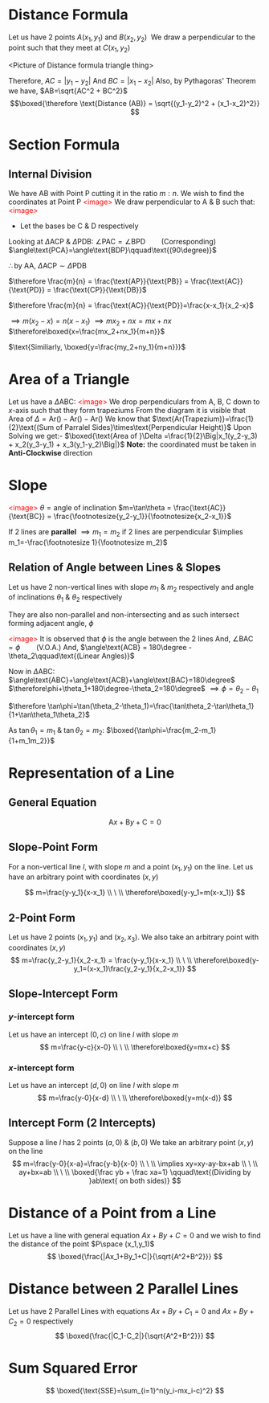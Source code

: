 # Distance Formula

Let us have 2 points $A(x_1,y_1)$ and $B(x_2,y_2)$
<font color=red><image></font>
We draw a perpendicular to the point such that they meet at $C(x_1,y_2)$

<Picture of Distance formula triangle thing\>

Therefore, $AC = |y_1-y_2|$ And $BC = |x_1-x_2|$
Also, by Pythagoras' Theorem we have, $AB=\sqrt{AC^2 + BC^2}$
$$\boxed{\therefore \text{Distance (AB)} = \sqrt{(y_1-y_2)^2 + (x_1-x_2)^2}}
$$

# Section Formula
## Internal Division
We have $\text{AB}$ with Point $\text{P}$ cutting it in the ratio $m:n$.
We wish to find the coordinates at Point $\text{P}$
<font color=red><image\></font>
We draw perpendicular to $\text{A}$ & $\text{B}$ such that:
<font color=red><image\></font>
- Let the bases be $\text{C}$ & $\text{D}$ respectively

Looking at $\Delta\text{ACP}$ & $\Delta\text{PDB}$:
$\angle\text{PAC}=\angle\text{BPD}\qquad\text{(Corresponding)}$
$\angle\text{PCA}=\angle\text{BDP}\qquad\text{(90\degree)}$

$\therefore \text{by AA, }\Delta\text{ACP} \sim \Delta\text{PDB}$

$\therefore \frac{m}{n} = \frac{\text{AP}}{\text{PB}} = \frac{\text{AC}}{\text{PD}} = \frac{\text{CP}}{\text{DB}}$

$\therefore \frac{m}{n} = \frac{\text{AC}}{\text{PD}}=\frac{x-x_1}{x_2-x}$

$\implies m(x_2-x) = n(x-x_1)$
$\implies mx_2+nx = mx+nx$
$\therefore\boxed{x=\frac{mx_2+nx_1}{m+n}}$

$\text{Similiarly, \boxed{y=\frac{my_2+ny_1}{m+n}}}$
 
# Area of a Triangle
Let us have a $\Delta\text{ABC}$:
<font color=red>\<image></font>
We drop perpendiculars from $\text{A, B, C}$ down to $x$-axis such that they form trapeziums
From the diagram it is visible that $\text{Area of }\Delta = \text{Ar()}-\text{Ar()}-\text{Ar()}$
We know that $\text{Ar(Trapezium)}=\frac{1}{2}\text{(Sum of Parralel Sides}\times\text{Perpendicular Height)}$
Upon Solving we get:-
$\boxed{\text{Area of }\Delta =\frac{1}{2}\Big|x_1(y_2-y_3) + x_2(y_3-y_1) + x_3(y_1-y_2)\Big|}$
**Note:** the coordinated must be taken in **Anti-Clockwise** direction


# Slope
<font color=red>\<image></font>
$\theta=\text{angle of inclination}$
$m=\tan\theta = \frac{\text{AC}}{\text{BC}} = \frac{\footnotesize{y_2-y_1}}{\footnotesize{x_2-x_1}}$

If 2 lines are **parallel** $\implies m_1=m_2$
if 2 lines are perpendicular $\implies m_1=-\frac{\footnotesize 1}{\footnotesize m_2}$

## Relation of Angle between Lines & Slopes
Let us have 2 non-vertical lines with slope $m_1$ & $m_2$ respectively and angle of inclinations $\theta_1$ & $\theta_2$ respectively

They are also non-parallel and non-intersecting and as such intersect forming adjacent angle, $\phi$

<font color=red>\<image></font>
It is observed that $\phi$ is the angle between the 2 lines
And, $\angle\text{BAC} = \phi\qquad\text{(V.O.A.)}$
And, $\angle\text{ACB} = 180\degree - \theta_2\qquad\text{(Linear Angles)}$

Now in $\Delta\text{ABC}$:
$\angle\text{ABC}+\angle\text{ACB}+\angle\text{BAC}=180\degree$
$\therefore\phi+\theta_1+180\degree-\theta_2=180\degree$
$\implies\phi=\theta_2-\theta_1$

$\therefore \tan\phi=\tan(\theta_2-\theta_1)=\frac{\tan\theta_2-\tan\theta_1}{1+\tan\theta_1\theta_2}$

As $\tan\theta_1=m_1$ & $\tan\theta_2=m_2$:
$\boxed{\tan\phi=\frac{m_2-m_1}{1+m_1m_2}}$

# Representation of a Line
## General Equation
$$
\text{A}x+\text{B}y+\text{C} = 0
$$

## Slope-Point Form
For a non-vertical line $l$, with slope $m$ and a point $(x_1,y_1)$ on the line.
Let us have an arbitrary point with coordinates $(x, y)$

$$
m=\frac{y-y_1}{x-x_1}
\\
\
\\
\therefore\boxed{y-y_1=m(x-x_1)}
$$

## 2-Point Form
Let us have 2 points $(x_1,y_1)$ and $(x_2,x_3)$.
We also take an arbitrary point with coordinates $(x,y)$
$$
m=\frac{y_2-y_1}{x_2-x_1} = \frac{y-y_1}{x-x_1}
\\
\
\\
\therefore\boxed{y-y_1=(x-x_1)\frac{y_2-y_1}{x_2-x_1}}
$$

## Slope-Intercept Form
### $y$-intercept form
Let us have an intercept $(0,c)$ on line $l$ with slope $m$
$$
m=\frac{y-c}{x-0}
\\
\
\\
\therefore\boxed{y=mx+c}
$$
### $x$-intercept form
Let us have an intercept $(d,0)$ on line $l$ with slope $m$
$$
m=\frac{y-0}{x-d}
\\
\
\\
\therefore\boxed{y=m(x-d)}
$$

## Intercept Form (2 Intercepts)
Suppose a line $l$ has 2 points $(a,0)$ & $(b,0)$
We take an arbitrary point $(x,y)$ on the line
$$
m=\frac{y-0}{x-a}=\frac{y-b}{x-0}
\\
\
\\
\implies xy=xy-ay-bx+ab
\\
\
\\
ay+bx=ab
\\
\
\\
\boxed{\frac yb + \frac xa=1} \qquad\text{(Dividing by }ab\text{ on both sides)}
$$

# Distance of a Point from a Line
Let us have a line with general equation $Ax+By+C=0$ and we wish to find the distance of the point $P\space (x_1,y_1)$
$$
\boxed{\frac{|Ax_1+By_1+C|}{\sqrt{A^2+B^2}}}
$$

# Distance between 2 Parallel Lines
Let us have 2 Parallel Lines with equations $Ax+By+C_1=0$ and $Ax+By+C_2=0$ respectively
$$
\boxed{\frac{|C_1-C_2|}{\sqrt{A^2+B^2}}}
$$

# Sum Squared Error
$$
\boxed{\text{SSE}=\sum_{i=1}^n(y_i-mx_i-c)^2}
$$